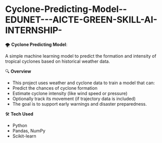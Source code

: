 # Cyclone-Predicting-Model--EDUNET---AICTE-GREEN-SKILL-AI-INTERNSHIP-


🌪️ **Cyclone Predicting Model**:

A simple machine learning model to predict the formation and intensity of tropical cyclones based on historical weather data.



🔍 **Overview**

- This project uses weather and cyclone data to train a model that can:
- Predict the chances of cyclone formation
- Estimate cyclone intensity (like wind speed or pressure)
- Optionally track its movement (if trajectory data is included)
- The goal is to support early warnings and disaster preparedness.


🛠️ **Tech Used**
- Python
- Pandas, NumPy
- Scikit-learn
